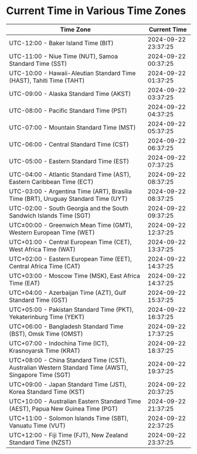 # Current Time in Various Time Zones

| Time Zone | Current Time |
|-----------|--------------|
| UTC-12:00 - Baker Island Time (BIT) | 2024-09-22 23:37:25 |
| UTC-11:00 - Niue Time (NUT), Samoa Standard Time (SST) | 2024-09-22 00:37:25 |
| UTC-10:00 - Hawaii-Aleutian Standard Time (HAST), Tahiti Time (TAHT) | 2024-09-22 01:37:25 |
| UTC-09:00 - Alaska Standard Time (AKST) | 2024-09-22 03:37:25 |
| UTC-08:00 - Pacific Standard Time (PST) | 2024-09-22 04:37:25 |
| UTC-07:00 - Mountain Standard Time (MST) | 2024-09-22 05:37:25 |
| UTC-06:00 - Central Standard Time (CST) | 2024-09-22 06:37:25 |
| UTC-05:00 - Eastern Standard Time (EST) | 2024-09-22 07:37:25 |
| UTC-04:00 - Atlantic Standard Time (AST), Eastern Caribbean Time (ECT) | 2024-09-22 08:37:25 |
| UTC-03:00 - Argentina Time (ART), Brasília Time (BRT), Uruguay Standard Time (UYT) | 2024-09-22 08:37:25 |
| UTC-02:00 - South Georgia and the South Sandwich Islands Time (SGT) | 2024-09-22 09:37:25 |
| UTC±00:00 - Greenwich Mean Time (GMT), Western European Time (WET) | 2024-09-22 12:37:25 |
| UTC+01:00 - Central European Time (CET), West Africa Time (WAT) | 2024-09-22 13:37:25 |
| UTC+02:00 - Eastern European Time (EET), Central Africa Time (CAT) | 2024-09-22 14:37:25 |
| UTC+03:00 - Moscow Time (MSK), East Africa Time (EAT) | 2024-09-22 14:37:25 |
| UTC+04:00 - Azerbaijan Time (AZT), Gulf Standard Time (GST) | 2024-09-22 15:37:25 |
| UTC+05:00 - Pakistan Standard Time (PKT), Yekaterinburg Time (YEKT) | 2024-09-22 16:37:25 |
| UTC+06:00 - Bangladesh Standard Time (BST), Omsk Time (OMST) | 2024-09-22 17:37:25 |
| UTC+07:00 - Indochina Time (ICT), Krasnoyarsk Time (KRAT) | 2024-09-22 18:37:25 |
| UTC+08:00 - China Standard Time (CST), Australian Western Standard Time (AWST), Singapore Time (SGT) | 2024-09-22 19:37:25 |
| UTC+09:00 - Japan Standard Time (JST), Korea Standard Time (KST) | 2024-09-22 20:37:25 |
| UTC+10:00 - Australian Eastern Standard Time (AEST), Papua New Guinea Time (PGT) | 2024-09-22 21:37:25 |
| UTC+11:00 - Solomon Islands Time (SBT), Vanuatu Time (VUT) | 2024-09-22 22:37:25 |
| UTC+12:00 - Fiji Time (FJT), New Zealand Standard Time (NZST) | 2024-09-22 23:37:25 |
